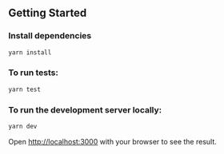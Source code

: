 ## Getting Started

### Install dependencies

```bash
yarn install
```

### To run tests:

```bash
yarn test
```

### To run the development server locally:

```bash
yarn dev
```

Open [http://localhost:3000](http://localhost:3000) with your browser to see the result.
